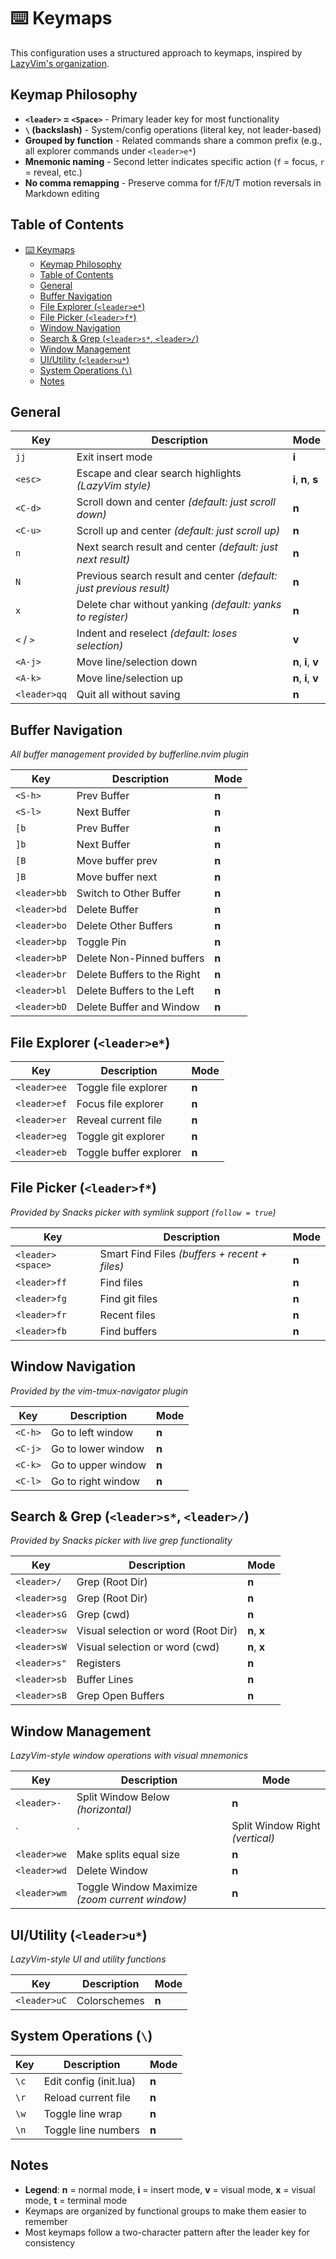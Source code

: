 # ⌨️ Keymaps

This configuration uses a structured approach to keymaps, inspired by [LazyVim's organization](https://www.lazyvim.org/keymaps).

## Keymap Philosophy

- **`<leader>` = `<Space>`** - Primary leader key for most functionality
- **`\` (backslash)** - System/config operations (literal key, not leader-based)
- **Grouped by function** - Related commands share a common prefix (e.g., all explorer commands under `<leader>e*`)
- **Mnemonic naming** - Second letter indicates specific action (`f` = focus, `r` = reveal, etc.)
- **No comma remapping** - Preserve comma for f/F/t/T motion reversals in Markdown editing

## Table of Contents

- [⌨️ Keymaps](#️-keymaps)
  - [Keymap Philosophy](#keymap-philosophy)
  - [Table of Contents](#table-of-contents)
  - [General](#general)
  - [Buffer Navigation](#buffer-navigation)
  - [File Explorer (`<leader>e*`)](#file-explorer-leadere)
  - [File Picker (`<leader>f*`)](#file-picker-leaderf)
  - [Window Navigation](#window-navigation)
  - [Search \& Grep (`<leader>s*`, `<leader>/`)](#search--grep-leaders-leader)
  - [Window Management](#window-management)
  - [UI/Utility (`<leader>u*`)](#uiutility-leaderu)
  - [System Operations (`\`)](#system-operations-)
  - [Notes](#notes)

## General

| Key | Description | Mode |
|-----|-------------|------|
| `jj` | Exit insert mode | **i** |
| `<esc>` | Escape and clear search highlights *(LazyVim style)* | **i**, **n**, **s** |
| `<C-d>` | Scroll down and center *(default: just scroll down)* | **n** |
| `<C-u>` | Scroll up and center *(default: just scroll up)* | **n** |
| `n` | Next search result and center *(default: just next result)* | **n** |
| `N` | Previous search result and center *(default: just previous result)* | **n** |
| `x` | Delete char without yanking *(default: yanks to register)* | **n** |
| `<` / `>` | Indent and reselect *(default: loses selection)* | **v** |
| `<A-j>` | Move line/selection down | **n**, **i**, **v** |
| `<A-k>` | Move line/selection up | **n**, **i**, **v** |
| `<leader>qq` | Quit all without saving | **n** |

## Buffer Navigation

*All buffer management provided by bufferline.nvim plugin*

| Key | Description | Mode |
|-----|-------------|------|
| `<S-h>` | Prev Buffer | **n** |
| `<S-l>` | Next Buffer | **n** |
| `[b` | Prev Buffer | **n** |
| `]b` | Next Buffer | **n** |
| `[B` | Move buffer prev | **n** |
| `]B` | Move buffer next | **n** |
| `<leader>bb` | Switch to Other Buffer | **n** |
| `<leader>bd` | Delete Buffer | **n** |
| `<leader>bo` | Delete Other Buffers | **n** |
| `<leader>bp` | Toggle Pin | **n** |
| `<leader>bP` | Delete Non-Pinned buffers | **n** |
| `<leader>br` | Delete Buffers to the Right | **n** |
| `<leader>bl` | Delete Buffers to the Left | **n** |
| `<leader>bD` | Delete Buffer and Window | **n** |

## File Explorer (`<leader>e*`)

| Key | Description | Mode |
|-----|-------------|------|
| `<leader>ee` | Toggle file explorer | **n** |
| `<leader>ef` | Focus file explorer | **n** |
| `<leader>er` | Reveal current file | **n** |
| `<leader>eg` | Toggle git explorer | **n** |
| `<leader>eb` | Toggle buffer explorer | **n** |

## File Picker (`<leader>f*`)

*Provided by Snacks picker with symlink support (`follow = true`)*

| Key | Description | Mode |
|-----|-------------|------|
| `<leader><space>` | Smart Find Files *(buffers + recent + files)* | **n** |
| `<leader>ff` | Find files | **n** |
| `<leader>fg` | Find git files | **n** |
| `<leader>fr` | Recent files | **n** |
| `<leader>fb` | Find buffers | **n** |

## Window Navigation

*Provided by the vim-tmux-navigator plugin*

| Key | Description | Mode |
|-----|-------------|------|
| `<C-h>` | Go to left window | **n** |
| `<C-j>` | Go to lower window | **n** |
| `<C-k>` | Go to upper window | **n** |
| `<C-l>` | Go to right window | **n** |

## Search & Grep (`<leader>s*`, `<leader>/`)

*Provided by Snacks picker with live grep functionality*

| Key | Description | Mode |
|-----|-------------|------|
| `<leader>/` | Grep (Root Dir) | **n** |
| `<leader>sg` | Grep (Root Dir) | **n** |
| `<leader>sG` | Grep (cwd) | **n** |
| `<leader>sw` | Visual selection or word (Root Dir) | **n**, **x** |
| `<leader>sW` | Visual selection or word (cwd) | **n**, **x** |
| `<leader>s"` | Registers | **n** |
| `<leader>sb` | Buffer Lines | **n** |
| `<leader>sB` | Grep Open Buffers | **n** |

## Window Management

*LazyVim-style window operations with visual mnemonics*

| Key | Description | Mode |
|-----|-------------|------|
| `<leader>-` | Split Window Below *(horizontal)* | **n** |
| `<leader>|` | Split Window Right *(vertical)* | **n** |
| `<leader>we` | Make splits equal size | **n** |
| `<leader>wd` | Delete Window | **n** |
| `<leader>wm` | Toggle Window Maximize *(zoom current window)* | **n** |

## UI/Utility (`<leader>u*`)

*LazyVim-style UI and utility functions*

| Key | Description | Mode |
|-----|-------------|------|
| `<leader>uC` | Colorschemes | **n** |

## System Operations (`\`)

| Key | Description | Mode |
|-----|-------------|------|
| `\c` | Edit config (init.lua) | **n** |
| `\r` | Reload current file | **n** |
| `\w` | Toggle line wrap | **n** |
| `\n` | Toggle line numbers | **n** |

## Notes

- **Legend**: **n** = normal mode, **i** = insert mode, **v** = visual mode, **x** = visual mode, **t** = terminal mode
- Keymaps are organized by functional groups to make them easier to remember
- Most keymaps follow a two-character pattern after the leader key for consistency
